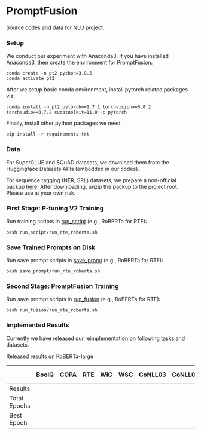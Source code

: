 # PromptFusion


Source codes and data for NLU project.

### Setup
We conduct our experiment with Anaconda3. If you have installed Anaconda3, then create the environment for PromptFusion:

```shell
conda create -n pt2 python=3.8.5
conda activate pt2
```

After we setup basic conda environment, install pytorch related packages via:

```shell
conda install -n pt2 pytorch==1.7.1 torchvision==0.8.2 torchaudio==0.7.2 cudatoolkit=11.0 -c pytorch
```

Finally, install other python packages we need:

```shell
pip install -r requirements.txt
```

### Data
For SuperGLUE and SQuAD datasets, we download them from the Huggingface Datasets APIs (embedded in our codes).

For sequence tagging (NER, SRL) datasets, we prepare a non-official packup [here](https://zenodo.org/record/6318701/files/P-tuning-v2_data.tar.gz?download=1). 
After downloading, unzip the packup to the project root.
Please use at your own risk.

### First Stage: P-tuning V2 Training
Run training scripts in [run_script](run_script) (e.g., RoBERTa for RTE):

```shell
bash run_script/run_rte_roberta.sh
```

### Save Trained Prompts on Disk
Run save prompt scripts in [save_promt](save_prompt) (e.g., RoBERTa for RTE):

```shell
bash save_prompt/run_rte_roberta.sh
```

### Second Stage: PromptFusion Training
Run save prompt scripts in [run_fusion](run_fusion) (e.g., RoBERTa for RTE):

```shell
bash run_fusion/run_rte_roberta.sh
```

### Implemented Results
Currently we have released our reimplementation on following tasks and datasets.

Released results on RoBERTa-large

|              | BoolQ | COPA | RTE  | WiC  | WSC  | CoNLL03 | CoNLL04 | OntoNotes 5.0 | CoNLL12 | CoNLL05 WSJ | CoNLL05 Brown | SQuAD 1.1 | SQuAD 2.0 |
|--------------|-------|------|------|------|------|---------|---------|---------------|---------|-------------|---------------|-----------|-----------|
| Results      |   |  |  |  |  |     |     |           |     |        |       |  | |
| Total Epochs |    |   |   |    |    |       |      |            |      |         |            |     |        |
| Best Epoch   |     |    |    |    |     |      |       |            |      |           |            |       |         |


